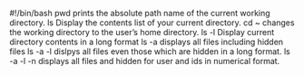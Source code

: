 #!/bin/bash
pwd prints the absolute path name of the current working directory.
ls Display the contents list of your current directory.
cd ~  changes the working directory to the user’s home directory.
ls -l  Display current directory contents in a long format
ls -a displays all files including hidden files
ls -a -l dislpys all files even those which are hidden in a long format.
ls -a -l -n displays all files and hidden for user and ids in numerical format.

